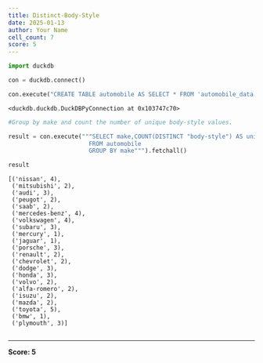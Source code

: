 ```yaml
---
title: Distinct-Body-Style
date: 2025-01-13
author: Your Name
cell_count: 7
score: 5
---
```


```python
import duckdb
```


```python
con = duckdb.connect()
```


```python
con.execute("CREATE TABLE automobile AS SELECT * FROM 'automobile_data.csv'")
```




    <duckdb.duckdb.DuckDBPyConnection at 0x103747c70>




```python
#Group by make and count the number of unique body-style values.
```


```python
result = con.execute("""SELECT make,COUNT(DISTINCT "body-style") AS unique_body_style
                       FROM automobile
                       GROUP BY make""").fetchall()
```


```python
result
```




    [('nissan', 4),
     ('mitsubishi', 2),
     ('audi', 3),
     ('peugot', 2),
     ('saab', 2),
     ('mercedes-benz', 4),
     ('volkswagen', 4),
     ('subaru', 3),
     ('mercury', 1),
     ('jaguar', 1),
     ('porsche', 3),
     ('renault', 2),
     ('chevrolet', 2),
     ('dodge', 3),
     ('honda', 3),
     ('volvo', 2),
     ('alfa-romero', 2),
     ('isuzu', 2),
     ('mazda', 2),
     ('toyota', 5),
     ('bmw', 1),
     ('plymouth', 3)]




```python

```


---
**Score: 5**
